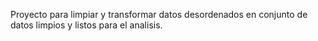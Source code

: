 Proyecto para limpiar y transformar datos desordenados en conjunto de datos limpios y listos para el analisis.
